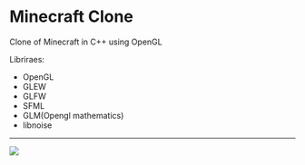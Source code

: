 # Minecraft Clone

Clone of Minecraft in C++ using OpenGL

Libriraes:
* OpenGL
* GLEW
* GLFW
* SFML
* GLM(Opengl mathematics)
* libnoise
---
![](https://img.shields.io/tokei/lines/github/cppshizoidS/MineGL)
